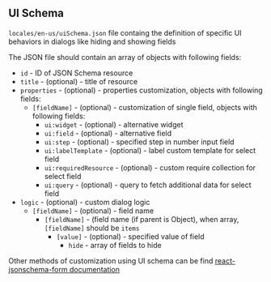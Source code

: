 UI Schema
----------------------------------------------------------------------------------------------------------------------
`locales/en-us/uiSchema.json` file containg the definition of specific UI behaviors in dialogs like hiding and showing fields

The JSON file should contain an array of objects with following fields:
 - `id` - ID of JSON Schema resource
 - `title` - (optional) - title of resource
 - `properties` - (optional) - properties customization, objects with following fields:
    - `[fieldName]` - (optional) - customization of single field, objects with following fields:
       - `ui:widget` - (optional) -  alternative widget
       - `ui:field` - (optional) - alternative field
       - `ui:step` - (optional) - specified step in number input field
       - `ui:labelTemplate` - (optional) - label custom template for select field
       - `ui:requiredResource` - (optional) - custom require collection for select field
       - `ui:query` - (optional) - query to fetch additional data for select field
 - `logic` - (optional) - custom dialog logic
    - `[fieldName]` - (optional) - field name
       - `[fieldName]` - (field name (if parent is Object), when array, `[fieldName]` should be `items`
          - `[value]` - (optional) - specified value of field
             - `hide` - array of fields to hide

Other methods of customization using UI schema can be find [react-jsonschema-form documentation](https://github.com/rjsf-team/react-jsonschema-form/tree/v0.51.0#form-customization)
